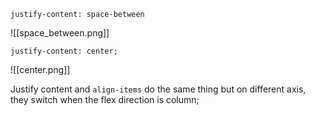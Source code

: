 `justify-content: space-between`

![[space_between.png]]

`justify-content: center;`

![[center.png]]

Justify content and `align-items` do the same thing but on different axis, they switch when the flex direction is column;